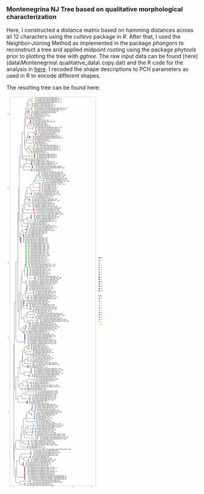 ### Montenegrina NJ Tree based on qualitative morphological characterization

Here, I constructed a distance matrix based on hamming distances across all 12 characters using the _cultevo_ package in _R_. After that, I used the Neighbor-Joining Method as implemented in the package _phangorn_ to reconstruct a tree and applied midpoint rooting using the package _phytools_ prior to plotting the tree with _ggtree_. 
The raw input data can be found [here](data\Montenegrina\ qualitative_data\ copy.dat) and the R code for the analysis in [here](analyses/analyses.R). I recoded the shape descriptions to PCH parameters as used in R to encode different shapes.

The resulting tree can be found here: 

![tree](analyses/black_tree.png)

